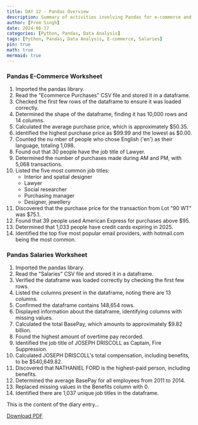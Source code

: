 ```yaml
---
title: DAY 12 - Pandas Overview
description: Summary of activities involving Pandas for e-commerce and salaries data analysis.
author: [Prem Singh]
date: 2024-06-17
categories: [Python, Pandas, Data Analysis]
tags: [Python, Pandas, Data Analysis, E-commerce, Salaries]
pin: true
math: true
mermaid: true
---
```


### Pandas E-Commerce Worksheet

1. Imported the pandas library.
2. Read the "Ecommerce Purchases" CSV file and stored it in a dataframe.
3. Checked the first few rows of the dataframe to ensure it was loaded correctly.
4. Determined the shape of the dataframe, finding it has 10,000 rows and 14 columns.
5. Calculated the average purchase price, which is approximately $50.35.
6. Identified the highest purchase price as $99.99 and the lowest as $0.00.
7. Counted the nu   mber of people who chose English ('en') as their language, totaling 1,098.
8. Found out that 30 people have the job title of Lawyer.
9. Determined the number of purchases made during AM and PM, with 5,068 transactions.
10. Listed the five most common job titles:
    - Interior and spatial designer
    - Lawyer
    - Social researcher
    - Purchasing manager
    - Designer, jewellery
11. Discovered that the purchase price for the transaction from Lot "90 WT" was $75.1.
12. Found that 39 people used American Express for purchases above $95.
13. Determined that 1,033 people have credit cards expiring in 2025.
14. Identified the top five most popular email providers, with hotmail.com being the most common.

### Pandas Salaries Worksheet

1. Imported the pandas library.
2. Read the "Salaries" CSV file and stored it in a dataframe.
3. Verified the dataframe was loaded correctly by checking the first few rows.
4. Listed the columns present in the dataframe, noting there are 13 columns.
5. Confirmed the dataframe contains 148,654 rows.
6. Displayed information about the dataframe, identifying columns with missing values.
7. Calculated the total BasePay, which amounts to approximately $9.82 billion.
8. Found the highest amount of overtime pay recorded.
9. Identified the job title of JOSEPH DRISCOLL as Captain, Fire Suppression.
10. Calculated JOSEPH DRISCOLL's total compensation, including benefits, to be $540,649.82.
11. Discovered that NATHANIEL FORD is the highest-paid person, including benefits.
12. Determined the average BasePay for all employees from 2011 to 2014.
13. Replaced missing values in the Benefits column with 0.
14. Identified there are 1,037 unique job titles in the dataframe.

This is the content of the diary entry...

[Download PDF](/pdfs/2024-06-17-DAY12.pdf)
